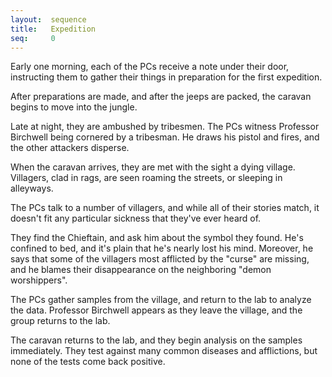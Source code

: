 ```yaml
---
layout:  sequence
title:   Expedition
seq:     0
---
```



Early one morning, each of the PCs receive a note under their door,
instructing them to gather their things in preparation for the first expedition.

After preparations are made, and after the jeeps are packed,
the caravan begins to move into the jungle.

Late at night, they are ambushed by tribesmen.
The PCs witness Professor Birchwell being cornered by a tribesman.
He draws his pistol and fires, and the other attackers disperse.

When the caravan arrives, they are met with the sight a dying village.
Villagers, clad in rags, are seen roaming the streets, or sleeping in alleyways.

The PCs talk to a number of villagers, and while all of their stories match,
it doesn't fit any particular sickness that they've ever heard of.

They find the Chieftain, and ask him about the symbol they found.
He's confined to bed, and it's plain that he's nearly lost his mind.
Moreover, he says that some of the villagers most afflicted by the "curse" are missing,
and he blames their disappearance on the neighboring "demon worshippers".

The PCs gather samples from the village, and return to the lab to analyze the data.
Professor Birchwell appears as they leave the village, and the group returns to the lab.

The caravan returns to the lab, and they begin analysis on the samples immediately.
They test against many common diseases and afflictions, but none of the tests come back positive.





























